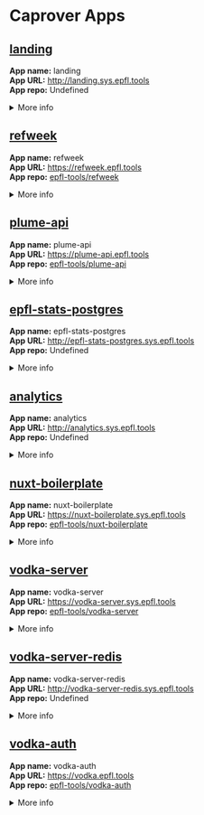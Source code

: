 # Caprover Apps

## [landing](http://landing.sys.epfl.tools)

**App name:** landing  
**App URL:** http://landing.sys.epfl.tools  
**App repo:** Undefined  
<details><summary>More info</summary>

**Internal port:** 7575  
**Force SSL:** No  
**Captain definition relative file path:** ./captain-definition  
</details>

## [refweek](https://refweek.epfl.tools)

**App name:** refweek  
**App URL:** https://refweek.epfl.tools  
**App repo:** [epfl-tools/refweek](https://github.com/epfl-tools/refweek)  
<details><summary>More info</summary>

**Internal port:** 3000  
**Force SSL:** Yes  
**Captain definition relative file path:** ./captain-definition  
</details>

## [plume-api](https://plume-api.epfl.tools)

**App name:** plume-api  
**App URL:** https://plume-api.epfl.tools  
**App repo:** [epfl-tools/plume-api](https://github.com/epfl-tools/plume-api)  
<details><summary>More info</summary>

**Internal port:** 3000  
**Force SSL:** Yes  
**Captain definition relative file path:** ./captain-definition  
</details>

## [epfl-stats-postgres](http://epfl-stats-postgres.sys.epfl.tools)

**App name:** epfl-stats-postgres  
**App URL:** http://epfl-stats-postgres.sys.epfl.tools  
**App repo:** Undefined  
<details><summary>More info</summary>

**Internal port:** 80  
**Force SSL:** No  
**Captain definition relative file path:** ./captain-definition  
</details>

## [analytics](http://analytics.sys.epfl.tools)

**App name:** analytics  
**App URL:** http://analytics.sys.epfl.tools  
**App repo:** Undefined  
<details><summary>More info</summary>

**Internal port:** 3000  
**Force SSL:** No  
**Captain definition relative file path:** ./captain-definition  
</details>

## [nuxt-boilerplate](https://nuxt-boilerplate.sys.epfl.tools)

**App name:** nuxt-boilerplate  
**App URL:** https://nuxt-boilerplate.sys.epfl.tools  
**App repo:** [epfl-tools/nuxt-boilerplate](https://github.com/epfl-tools/nuxt-boilerplate)  
<details><summary>More info</summary>

**Internal port:** 3000  
**Force SSL:** Yes  
**Captain definition relative file path:** ./captain-definition  
</details>

## [vodka-server](https://vodka-server.sys.epfl.tools)

**App name:** vodka-server  
**App URL:** https://vodka-server.sys.epfl.tools  
**App repo:** [epfl-tools/vodka-server](https://github.com/epfl-tools/vodka-server)  
<details><summary>More info</summary>

**Internal port:** 3000  
**Force SSL:** Yes  
**Captain definition relative file path:** ./captain-definition  
</details>

## [vodka-server-redis](http://vodka-server-redis.sys.epfl.tools)

**App name:** vodka-server-redis  
**App URL:** http://vodka-server-redis.sys.epfl.tools  
**App repo:** Undefined  
<details><summary>More info</summary>

**Internal port:** 80  
**Force SSL:** No  
**Captain definition relative file path:** ./captain-definition  
</details>

## [vodka-auth](https://vodka.epfl.tools)

**App name:** vodka-auth  
**App URL:** https://vodka.epfl.tools  
**App repo:** [epfl-tools/vodka-auth](https://github.com/epfl-tools/vodka-auth)  
<details><summary>More info</summary>

**Internal port:** 3000  
**Force SSL:** Yes  
**Captain definition relative file path:** ./captain-definition  
</details>

